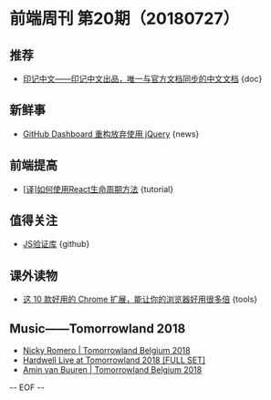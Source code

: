 # 前端周刊 第20期（20180727）

## 推荐

- [印记中文——印记中文出品，唯一与官方文档同步的中文文档](https://docschina.org/) {doc}

## 新鲜事
- [GitHub Dashboard 重构放弃使用 jQuery](https://mp.weixin.qq.com/s/BmTxOBA1UaX7OjQlB7BhvQ) {news}

## 前端提高

- [[译]如何使用React生命周期方法](https://juejin.im/post/5b59d1c8e51d4519455846e0) {tutorial}

## 值得关注

- [JS验证库](https://github.com/imbrn/v8n) {github}

## 课外读物

- [这 10 款好用的 Chrome 扩展，能让你的浏览器好用很多倍](https://mp.weixin.qq.com/s/PHvIjo-hblMPXkPgnCqrYg) {tools}

## Music——Tomorrowland 2018

- [Nicky Romero | Tomorrowland Belgium 2018](https://www.youtube.com/watch?v=aflJt4IBNek&index=19&list=PLoSIOFPSXQoOXzR8tpGC484wjgKFwIbWL&t=0s)
- [Hardwell Live at Tomorrowland 2018 [FULL SET]](https://www.youtube.com/watch?v=Y8N9vxYxWcc)
- [Amin van Buuren | Tomorrowland Belgium 2018](https://www.youtube.com/watch?v=TgT2lz7PByw&list=PLoSIOFPSXQoOXzR8tpGC484wjgKFwIbWL&index=11&t=0s)

[//]: # (分类图标
    新闻 {news}
    视频 {video}
    教程 {tutorial}
    代码 {code}
    演示 {demo}
    观点 {opinion}
    技巧 {tips}
    工具 {tools}
    书籍 {book}
    文档 {doc}
    GayHub {github}
    规范 {w3c}
    规范 {mdn}
    Three.js {threejs}
  )

-- EOF --